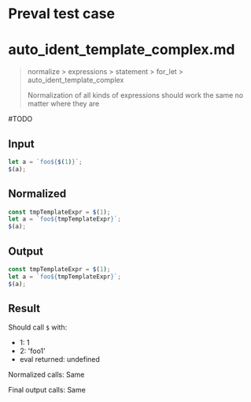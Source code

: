 # Preval test case

# auto_ident_template_complex.md

> normalize > expressions > statement > for_let > auto_ident_template_complex
>
> Normalization of all kinds of expressions should work the same no matter where they are

#TODO

## Input

`````js filename=intro
let a = `foo${$(1)}`;
$(a);
`````

## Normalized

`````js filename=intro
const tmpTemplateExpr = $(1);
let a = `foo${tmpTemplateExpr}`;
$(a);
`````

## Output

`````js filename=intro
const tmpTemplateExpr = $(1);
let a = `foo${tmpTemplateExpr}`;
$(a);
`````

## Result

Should call `$` with:
 - 1: 1
 - 2: 'foo1'
 - eval returned: undefined

Normalized calls: Same

Final output calls: Same
